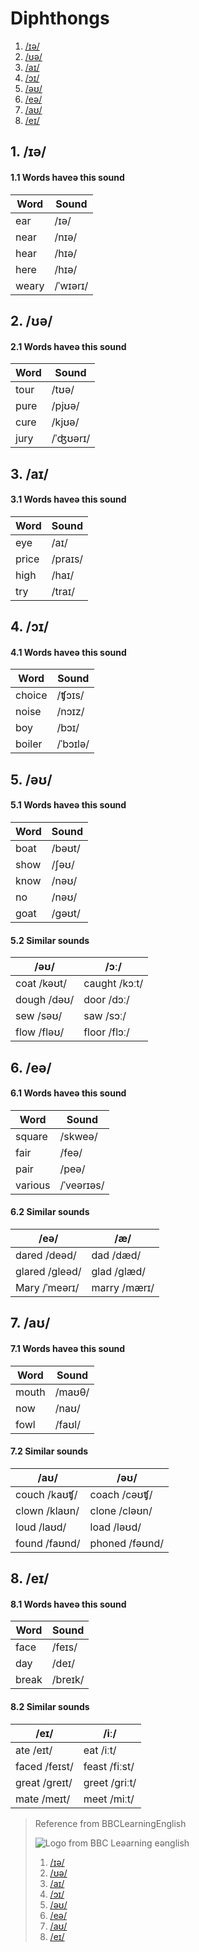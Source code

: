 # Diphthongs

1. [/ɪə/](#user-content-1-ɪə)
2. [/ʊə/](#user-content-2-ʊə)
3. [/aɪ/](#user-content-3-aɪ)
4. [/ɔɪ/](#user-content-4-ɔɪ)
5. [/əʊ/](#user-content-5-əʊ)
6. [/eə/](#user-content-6-eə)
7. [/aʊ/](#user-content-7-aʊ)
8. [/eɪ/](#user-content-8-eɪ)

## 1. /ɪə/

#### 1.1 Words haveə this sound

|  Word   |  Sound     |
|---------|------------|
|  ear    |  /ɪə/      |
|  near   |  /nɪə/     |
|  hear   |  /hɪə/     |
|  here   |  /hɪə/     |
|  weary  |  /ˈwɪərɪ/  |

## 2. /ʊə/

#### 2.1 Words haveə this sound

|  Word  |  Sound     |
|--------|------------|
|  tour  |  /tʊə/     |
|  pure  |  /pjʊə/    |
|  cure  |  /kjʊə/    |
|  jury  |  /ˈʤʊərɪ/  |

## 3. /aɪ/

#### 3.1 Words haveə this sound

|  Word   |  Sound    |
|---------|-----------|
|  eye    |  /aɪ/     |
|  price  |  /praɪs/  |
|  high   |  /haɪ/    |
|  try    |  /traɪ/   |

## 4. /ɔɪ/

#### 4.1 Words haveə this sound

|  Word    |  Sound     |
|----------|------------|
|  choice  |  /ʧɔɪs/    |
|  noise   |  /nɔɪz/    |
|  boy     |  /bɔɪ/     |
|  boiler  |  /ˈbɔɪlə/  |

## 5. /əʊ/

#### 5.1 Words haveə this sound

|  Word  |  Sound   |
|--------|----------|
|  boat  |  /bəʊt/  |
|  show  |  /ʃəʊ/   |
|  know  |  /nəʊ/   |
|  no    |  /nəʊ/   |
|  goat  |  /gəʊt/  |

#### 5.2 Similar sounds

|  /əʊ/          |  /ɔː/           |
|----------------|-----------------|
|  coat  /kəʊt/  |  caught /kɔːt/  |
|  dough /dəʊ/   |  door   /dɔː/   |
|  sew   /səʊ/   |  saw    /sɔː/   |
|  flow  /fləʊ/  |  floor  /flɔː/  |

## 6. /eə/

#### 6.1 Words haveə this sound

|  Word     |  Sound       |
|-----------|--------------|
|  square   |  /skweə/     |
|  fair     |  /feə/       |
|  pair     |  /peə/       |
|  various  |  /ˈveərɪəs/  |

#### 6.2 Similar sounds

|  /eə/             |  /æ/           |
|-------------------|----------------|
|  dared  /deəd/    |  dad /dæd/     |
|  glared /gleəd/   |  glad /glæd/   |
|  Mary   /ˈmeərɪ/  |  marry /mærɪ/  |

## 7. /aʊ/

#### 7.1 Words haveə this sound

|  Word   |  Sound   |
|---------|----------|
|  mouth  |  /maʊθ/  |
|  now    |  /naʊ/   |
|  fowl   |  /faʊl/  |

#### 7.2 Similar sounds

|  /aʊ/           |  /əʊ/            |
|-----------------|------------------|
|  couch /kaʊʧ/   |  coach  /cəʊʧ/   |
|  clown /klaʊn/  |  clone  /cləʊn/  |
|  loud  /laʊd/   |  load   /ləʊd/   |
|  found /faʊnd/  |  phoned /fəʊnd/  |

## 8. /eɪ/

#### 8.1 Words haveə this sound

|  Word   |  Sound    |
|---------|-----------|
|  face   |  /feɪs/   |
|  day    |  /deɪ/    |
|  break  |  /breɪk/  |

#### 8.2 Similar sounds

|  /eɪ/           |  /iː/           |
|-----------------|-----------------|
|  ate   /eɪt/    |  eat   /iːt/    |
|  faced /feɪst/  |  feast /fiːst/  |
|  great /greɪt/  |  greet /griːt/  |
|  mate  /meɪt/   |  meet  /miːt/   |


> Reference from BBCLearningEnglish
>
> ![Logo from BBC Leəarning eənglish][logo]
> 1. [/ɪə/][ɪə]
> 2. [/ʊə/][ʊə]
> 3. [/aɪ/][aɪ]
> 4. [/ɔɪ/][ɔɪ]
> 5. [/əʊ/][əʊ]
> 6. [/eə/][eə]
> 7. [/aʊ/][aʊ]
> 8. [/eɪ/][eɪ]

[logo]:http://static.bbci.co.uk/frameworks/barlesque/3.20.5/orb/4/img/bbc-blocks-dark.png

[ɪə]:http://www.bbc.co.uk/learningenglish/english/features/pronunciation/diphthongs1
[ʊə]:http://www.bbc.co.uk/learningenglish/english/features/pronunciation/diphthongs2
[aɪ]:http://www.bbc.co.uk/learningenglish/english/features/pronunciation/diphthongs3
[ɔɪ]:http://www.bbc.co.uk/learningenglish/english/features/pronunciation/diphthongs4
[əʊ]:http://www.bbc.co.uk/learningenglish/english/features/pronunciation/diphthongs5
[eə]:http://www.bbc.co.uk/learningenglish/english/features/pronunciation/diphthongs6
[aʊ]:http://www.bbc.co.uk/learningenglish/english/features/pronunciation/diphthongs7
[eɪ]:http://www.bbc.co.uk/learningenglish/english/features/pronunciation/diphthongs8
